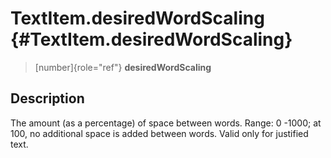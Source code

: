 TextItem.desiredWordScaling {#TextItem.desiredWordScaling}
===========================

> [number]{role="ref"} **desiredWordScaling**

Description
-----------

The amount (as a percentage) of space between words. Range: 0 -1000; at
100, no additional space is added between words. Valid only for
justified text.
